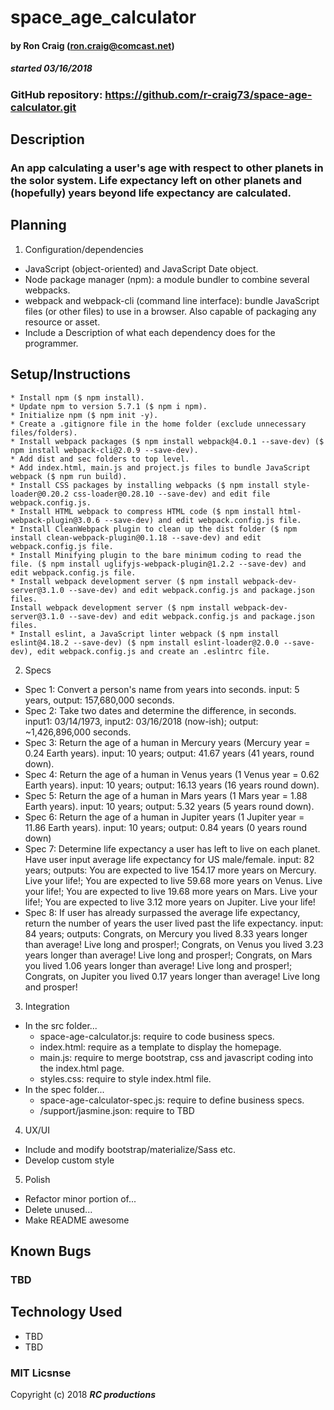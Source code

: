 # space_age_calculator

#### by Ron Craig (ron.craig@comcast.net)
##### started 03/16/2018

### GitHub repository: https://github.com/r-craig73/space-age-calculator.git

## Description
### An app calculating a user's age with respect to other planets in the solor system. Life expectancy left on other planets and (hopefully) years beyond life expectancy are calculated.

## Planning
1. Configuration/dependencies
  * JavaScript (object-oriented) and JavaScript Date object.
  * Node package manager (npm): a module bundler to combine several webpacks.
  * webpack and webpack-cli (command line interface): bundle JavaScript files (or other files) to use in a browser. Also capable of packaging any resource or asset.
  * Include a Description of what each dependency does for the programmer.

## Setup/Instructions
    * Install npm ($ npm install).
    * Update npm to version 5.7.1 ($ npm i npm).
    * Initialize npm ($ npm init -y).
    * Create a .gitignore file in the home folder (exclude unnecessary files/folders).
    * Install webpack packages ($ npm install webpack@4.0.1 --save-dev) ($ npm install webpack-cli@2.0.9 --save-dev).
    * Add dist and sec folders to top level.
    * Add index.html, main.js and project.js files to bundle JavaScript webpack ($ npm run build).
    * Install CSS packages by installing webpacks ($ npm install style-loader@0.20.2 css-loader@0.28.10 --save-dev) and edit file webpack.config.js.
    * Install HTML webpack to compress HTML code ($ npm install html-webpack-plugin@3.0.6 --save-dev) and edit webpack.config.js file.
    * Install CleanWebpack plugin to clean up the dist folder ($ npm install clean-webpack-plugin@0.1.18 --save-dev) and edit webpack.config.js file.
    * Install Minifying plugin to the bare minimum coding to read the file. ($ npm install uglifyjs-webpack-plugin@1.2.2 --save-dev) and edit webpack.config.js file.
    * Install webpack development server ($ npm install webpack-dev-server@3.1.0 --save-dev) and edit webpack.config.js and package.json files.
    Install webpack development server ($ npm install webpack-dev-server@3.1.0 --save-dev) and edit webpack.config.js and package.json files.
    * Install eslint, a JavaScript linter webpack ($ npm install eslint@4.18.2 --save-dev) ($ npm install eslint-loader@2.0.0 --save-dev), edit webpack.config.js and create an .eslintrc file.

2. Specs
  * Spec 1: Convert a person's name from years into seconds. input: 5 years, output: 157,680,000 seconds.
  * Spec 2: Take two dates and determine the difference, in seconds. input1: 03/14/1973, input2: 03/16/2018 (now-ish); output: ~1,426,896,000 seconds.
  * Spec 3: Return the age of a human in Mercury years (Mercury year = 0.24 Earth years). input: 10 years; output: 41.67 years (41 years, round down).
  * Spec 4: Return the age of a human in Venus years (1 Venus year = 0.62 Earth years). input: 10 years; output: 16.13 years (16 years round down).
  * Spec 5: Return the age of a human in Mars years (1 Mars year = 1.88 Earth years). input: 10 years; output: 5.32 years (5 years round down).
  * Spec 6: Return the age of a human in Jupiter years (1 Jupiter year = 11.86 Earth years). input: 10 years; output: 0.84 years (0 years round down)
  * Spec 7: Determine life expectancy a user has left to live on each planet. Have user input average life expectancy for US male/female. input: 82 years; outputs: You are expected to live 154.17 more years on Mercury. Live your life!; You are expected to live 59.68 more years on Venus. Live your life!; You are expected to live 19.68 more years on Mars. Live your life!; You are expected to live 3.12 more years on Jupiter. Live your life!
  * Spec 8: If user has already surpassed the average life expectancy, return the number of years the user lived past the life expectancy. input: 84 years; outputs: Congrats, on Mercury you lived 8.33 years longer than average! Live long and prosper!; Congrats, on Venus you lived 3.23 years longer than average! Live long and prosper!; Congrats, on Mars you lived 1.06 years longer than average! Live long and prosper!; Congrats, on Jupiter you lived 0.17 years longer than average! Live long and prosper!

3. Integration
* In the src folder...
  * space-age-calculator.js: require to code business specs.
  * index.html: require as a template to display the homepage.
  * main.js: require to merge bootstrap, css and javascript coding into the index.html page.
  * styles.css: require to style index.html file.
* In the spec folder...
  * space-age-calculator-spec.js: require to define business specs.
  * /support/jasmine.json: require to TBD

4. UX/UI
  * Include and modify bootstrap/materialize/Sass etc.
  * Develop custom style

5. Polish
  * Refactor minor portion of...
  * Delete unused...
  * Make README awesome

## Known Bugs
### TBD

## Technology Used
* TBD
* TBD

### MIT Licsnse

Copyright (c) 2018 **_RC productions_**
